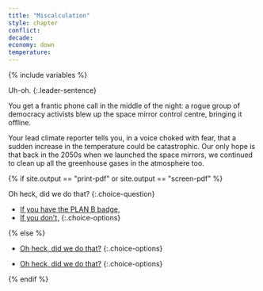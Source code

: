 ```yaml
---
title: "Miscalculation"
style: chapter
conflict: 
decade: 
economy: down
temperature: 
---
```


{% include variables %}

Uh-oh.
{:.leader-sentence}

You get a frantic phone call in the middle of the night: a rogue group of democracy activists blew up the space mirror control centre, bringing it offline.

Your lead climate reporter tells you, in a voice choked with fear, that a sudden increase in the temperature could be catastrophic. Our only hope is that back in the 2050s when we launched the space mirrors, we continued to clean up all the greenhouse gases in the atmosphere too.

{% if site.output == "print-pdf" or site.output == "screen-pdf" %}

Oh heck, did we do that?
{:.choice-question}

- [If you have the PLAN B badge,](chapter_carbon-capture-0.html)
- [If you don't,](chapter_carbon-capture-1.html)
{:.choice-options}

{% else %}

<div data-js-var="css-var-carboncapture-0" markdown="1" class="hidden">

- [Oh heck, did we do that?](chapter_carbon-capture-0.html)
{:.choice-options}

</div>

<div data-js-var="css-var-carboncapture-1" markdown="1" class="hidden">

- [Oh heck, did we do that?](chapter_carbon-capture-1.html)
{:.choice-options}

</div>

{% endif %}
